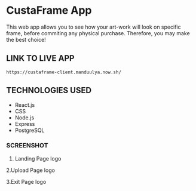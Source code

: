# CustaFrame App

This web app allows you to see how your art-work will look on specific frame, before commiting any physical purchase. Therefore, you may make the best choice!

## LINK TO LIVE APP

```
https://custaframe-client.manduulya.now.sh/
```

## TECHNOLOGIES USED

- React.js
- CSS
- Node.js
- Express
- PostgreSQL

### SCREENSHOT

1. Landing Page
   logo

2.Upload Page
logo

3.Exit Page
logo
